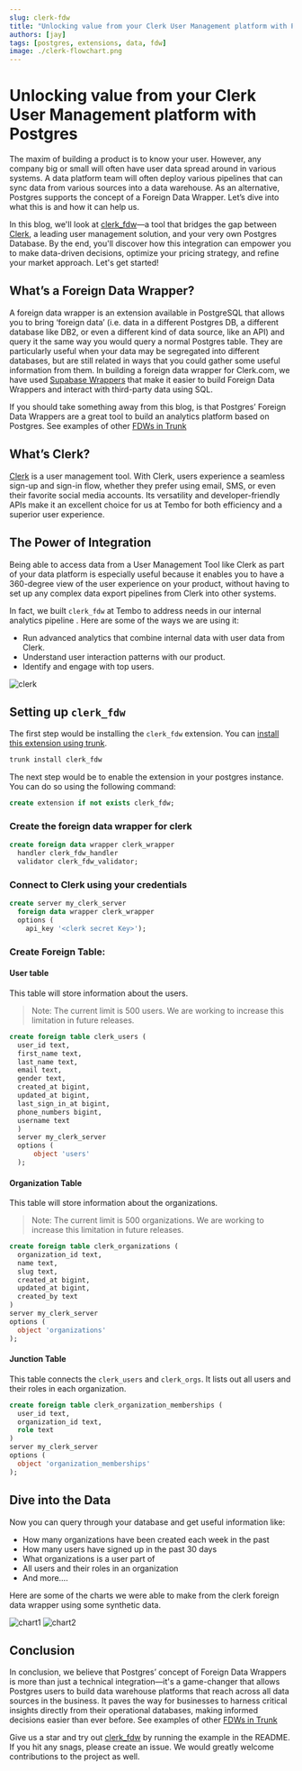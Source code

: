 ```yaml
---
slug: clerk-fdw
title: "Unlocking value from your Clerk User Management platform with Postgres"
authors: [jay]
tags: [postgres, extensions, data, fdw]
image: ./clerk-flowchart.png
---
```


# Unlocking value from your Clerk User Management platform with Postgres

The maxim of building a product is to know your user. However, any company big or small will often have user data spread around in various systems. A data platform team will often deploy various pipelines that can sync data from various sources into a data warehouse. As an alternative, Postgres supports the concept of a Foreign Data Wrapper. Let’s dive into what this is and how it can help us.

In this blog, we'll look at [clerk_fdw](https://github.com/tembo-io/clerk_fdw)—a tool that bridges the gap between [Clerk](https://clerk.com/), a leading user management solution, and your very own Postgres Database. By the end, you'll discover how this integration can empower you to make data-driven decisions, optimize your pricing strategy, and refine your market approach. Let's get started!

## What’s a Foreign Data Wrapper?

A foreign data wrapper is an extension available in PostgreSQL that allows you to bring ‘foreign data’ (i.e. data in a different Postgres DB, a different database like DB2, or even a different kind of data source, like an API) and query it the same way you would query a normal Postgres table. They are particularly useful when your data may be segregated into different databases, but are still related in ways that you could gather some useful information from them. In building a foreign data wrapper for Clerk.com, we have used [Supabase Wrappers](https://supabase.github.io/wrappers/) that make it easier to build Foreign Data Wrappers and interact with third-party data using SQL.

If you should take something away from this blog, is that Postgres’ Foreign Data Wrappers are a great tool to build an analytics platform based on Postgres. See examples of other [FDWs in Trunk](https://pgt.dev/?cat=connectors)

## What’s Clerk?

[Clerk](https://clerk.com/) is a user management tool. With Clerk, users experience a seamless sign-up and sign-in flow, whether they prefer using email, SMS, or even their favorite social media accounts. Its versatility and developer-friendly APIs make it an excellent choice for us at Tembo for both efficiency and a superior user experience.

## The Power of Integration

Being able to access data from a User Management Tool like Clerk as part of your data platform is especially useful because it enables you to have a 360-degree view of the user experience on your product, without having to set up any complex data export pipelines from Clerk into other systems.

In fact, we built `clerk_fdw` at Tembo to address needs in our internal analytics pipeline . Here are some of the ways we are using it:
- Run advanced analytics that combine internal data with user data from Clerk.
- Understand user interaction patterns with our product.
- Identify and engage with top users.

![clerk](./clerk-flowchart.png "clerk_fdw structure")

## Setting up `clerk_fdw`

The first step would be installing the `clerk_fdw` extension. You can [install this extension using trunk](https://tembo-io.github.io/trunk/#trunk-install).
```bash
trunk install clerk_fdw
```
The next step would be to enable the extension in your postgres instance. You can do so using the following command:
```sql
create extension if not exists clerk_fdw;
```

### Create the foreign data wrapper for clerk
```sql
create foreign data wrapper clerk_wrapper
  handler clerk_fdw_handler
  validator clerk_fdw_validator;
```

### Connect to Clerk using your credentials
```sql
create server my_clerk_server
  foreign data wrapper clerk_wrapper
  options (
    api_key '<clerk secret Key>');
```

### Create Foreign Table:
#### User table
This table will store information about the users.
> Note: The current limit is 500 users. We are working to increase this limitation in future releases.
```sql
create foreign table clerk_users (
  user_id text,
  first_name text,
  last_name text,
  email text,
  gender text,
  created_at bigint,
  updated_at bigint,
  last_sign_in_at bigint,
  phone_numbers bigint,
  username text
  )
  server my_clerk_server
  options (
      object 'users'
  );
```

#### Organization Table
This table will store information about the organizations.
> Note: The current limit is 500 organizations. We are working to increase this limitation in future releases.
```sql
create foreign table clerk_organizations (
  organization_id text,
  name text,
  slug text,
  created_at bigint,
  updated_at bigint,
  created_by text
)
server my_clerk_server
options (
  object 'organizations'
);
```

#### Junction Table
This table connects the `clerk_users` and `clerk_orgs`. It lists out all users and their roles in each organization.
```sql
create foreign table clerk_organization_memberships (
  user_id text,
  organization_id text,
  role text
)
server my_clerk_server
options (
  object 'organization_memberships'
);
```

## Dive into the Data

Now you can query through your database and get useful information like:
- How many organizations have been created each week in the past
- How many users have signed up in the past 30 days
- What organizations is a user part of
- All users and their roles in an organization
- And more….

Here are some of the charts we were able to make from the clerk foreign data wrapper using some synthetic data.

![chart1](./chart1.png "Daily New Signups")
![chart2](./chart2.png "Total Organizations")

## Conclusion

In conclusion, we believe that Postgres’ concept of Foreign Data Wrappers is more than just a technical integration—it's a game-changer that allows Postgres users to build data warehouse platforms that reach across all data sources in the business. It paves the way for businesses to harness critical insights directly from their operational databases, making informed decisions easier than ever before. See examples of other [FDWs in Trunk](https://pgt.dev/?cat=connectors)

Give us a star and try out [clerk_fdw](https://github.com/tembo-io/clerk_fdw) by running the example in the README. If you hit any snags, please create an issue. We would greatly welcome contributions to the project as well.
